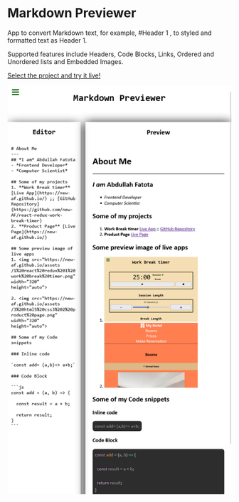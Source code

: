 # Markdown Previewer

App to convert Markdown text, for example, #Header 1 , to styled and formatted text as Header 1.

Supported features include Headers, Code Blocks, Links, Ordered and Unordered lists and Embedded Images.

[Select the project and try it live!](https://new-af.github.io/)

<img src="./assets/app live preview.png" alt="preview image of live app"/>
